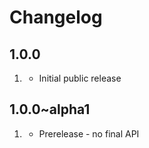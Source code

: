# Changelog

## 1.0.0
1. [](#new)
    * Initial public release

## 1.0.0~alpha1
1. [](#new)
    * Prerelease - no final API
